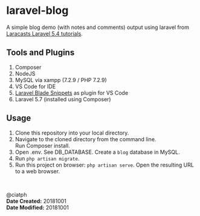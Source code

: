 # laravel-blog

A simple blog demo (with notes and comments) output using laravel from [Laracasts Laravel 5.4 tutorials](https://laracasts.com/series/laravel-from-scratch-2017).

## Tools and Plugins

1. Composer
2. NodeJS
2. MySQL via xampp (7.2.9 / PHP 7.2.9)
3. VS Code for IDE
4. [Laravel Blade Snippets](https://marketplace.visualstudio.com/items?itemName=onecentlin.laravel-blade) as plugin for VS Code
5. Laravel 5.7 (installed using Composer)

## Usage

1. Clone this repository into your local directory.
2. Navigate to the cloned directory from the command line. <br> Run Composer install.
3. Open .env. See DB_DATABASE. Create a `blog` database in MySQL.
4. Run `php artisan migrate`.
5. Run this project on browser: `php artisan serve`. Open the resulting URL to a web browser.

<br>

@ciatph <br>
**Date Created:** 20181001 <br>
**Date Modified:** 20181001 